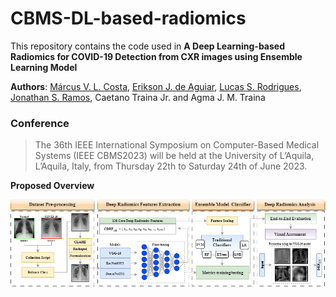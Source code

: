 # CBMS-DL-based-radiomics

This repository contains the code used in **A Deep Learning-based Radiomics for COVID-19 Detection from CXR images using Ensemble Learning Model**

**Authors**: [Márcus V. L. Costa](https://github.com/usmarcv), [Erikson J. de Aguiar](https://github.com/eriksonJAguiar), [Lucas S. Rodrigues](https://github.com/lsrusp), [Jonathan S. Ramos](https://github.com/JonathanRamos), Caetano Traina Jr. and Agma J. M. Traina

### Conference
> The 36th IEEE International Symposium on Computer-Based Medical Systems (IEEE CBMS2023) will be held at the University of L’Aquila, L’Aquila, Italy, from Thursday 22th to Saturday 24th of June 2023.


**Proposed Overview**

<p align='center'>
  <img src="./cbms-workflow.png">
<p>

